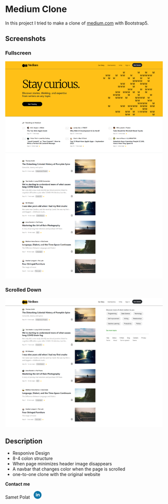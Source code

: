 # Medium Clone

In this project I tried to make a clone of [medium.com](https://medium.com/) with Bootstrap5.

## Screenshots

### Fullscreen
![Medium.com](/img/-%20Medium%20Fullscreeen.png)

### Scrolled Down
![alt Medium.com](/img/medium-half-screen.png)

## Description
- Responive Design
- 8-4 colon structure
- When page minimizes header image disappears
- A navbar that changes color when the page is scrolled
- one-to-one clone with the original website

**Contact me**

Samet Polat &nbsp; <img src="/img/linkedin.png" alt="LinkedIn" width="25px" height="25px"/>






